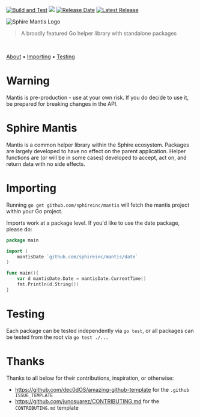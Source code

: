 [![Build and Test](https://github.com/sphireinc/Mantis/actions/workflows/build-and-test.yml/badge.svg?branch=master)](https://github.com/sphireinc/Mantis/actions/workflows/build-and-test.yml)
[![](https://img.shields.io/github/go-mod/go-version/sphireinc/mantis)]()
[![Release Date](https://img.shields.io/github/release-date/sphireinc/mantis)](https://github.com/sphireinc/Mantis/releases/latest)
[![Latest Release](https://img.shields.io/github/v/release/sphireinc/mantis)](https://github.com/sphireinc/Mantis/releases/latest)


<p>
    <img src="https://raw.githubusercontent.com/sphireinc/Mantis/master/_logo/mantis_logo.png" alt="Sphire Mantis Logo"/>
</p>

> A broadly featured Go helper library with standalone packages

<p>
  <a target="_blank" href="https://github.com/sphireinc/Mantis/tree/master/byte"><img src="https://img.shields.io/badge/Byte-brightgreen" alt=""/></a>&nbsp;
  <a target="_blank" href="https://github.com/sphireinc/Mantis/tree/master/cache"><img src="https://img.shields.io/badge/Cache-blue" alt=""/></a>&nbsp;
  <a target="_blank" href="https://github.com/sphireinc/Mantis/tree/master/data"><img src="https://img.shields.io/badge/Data-orangered" alt=""/></a>&nbsp;
  <a target="_blank" href="https://github.com/sphireinc/Mantis/tree/master/database"><img src="https://img.shields.io/badge/Database-violet" alt=""/></a>&nbsp;
  <a target="_blank" href="https://github.com/sphireinc/Mantis/tree/master/date"><img src="https://img.shields.io/badge/Date-informational" alt=""/></a>&nbsp;
  <a target="_blank" href="https://github.com/sphireinc/Mantis/tree/master/encoding"><img src="https://img.shields.io/badge/Encoding-brightgreen" alt=""/></a>&nbsp;
  <a target="_blank" href="https://github.com/sphireinc/Mantis/tree/master/encryption"><img src="https://img.shields.io/badge/Encryption-orangered" alt=""/></a>&nbsp;
  <a target="_blank" href="https://github.com/sphireinc/Mantis/tree/master/helper"><img src="https://img.shields.io/badge/Helper-important" alt=""/></a>&nbsp;
  <a target="_blank" href="https://github.com/sphireinc/Mantis/tree/master/http"><img src="https://img.shields.io/badge/HTTP-critical" alt=""/></a>&nbsp;
  <a target="_blank" href="https://github.com/sphireinc/Mantis/tree/master/log"><img src="https://img.shields.io/badge/Log-blue" alt=""/></a>&nbsp;
  <a target="_blank" href="https://github.com/sphireinc/Mantis/tree/master/uuid"><img src="https://img.shields.io/badge/UUID-lightgrey" alt=""/></a>&nbsp;
</p>

<p>
  <a href="#sphire-mantis">About</a> •
  <a href="#importing">Importing</a> •
  <a href="#testing">Testing</a>

[//]: # (  <a href="#api-reference">API Reference</a>)
</p>

# Warning

Mantis is pre-production - use at your own risk. If you do decide to use it, be prepared for breaking changes in the API.

# Sphire Mantis

Mantis is a common helper library within the Sphire ecosystem. Packages are largely developed 
to have no effect on the parent application. Helper functions are (or will be in some cases) 
developed to accept, act on, and return data with no side effects.

# Importing

Running `go get github.com/sphireinc/mantis` will fetch the mantis project within your Go project.

Imports work at a package level. If you'd like to use the date package, please do:

```go
package main 

import (
	mantisDate `github.com/sphireinc/mantis/date`
)

func main(){ 
	var d mantisDate.Date = mantisDate.CurrentTime()
	fmt.Println(d.String())
}
```

# Testing

Each package can be tested independently via `go test`, or all packages can be tested from 
the root via `go test ./...`

[//]: # (# API Reference)

[//]: # ()
[//]: # (* byte)

[//]: # (  * `type ParseErr struct`)

[//]: # (    * `&#40;*ParseErr&#41; String&#40;&#41;`)

[//]: # (    * `&#40;*ParseErr&#41; Error&#40;&#41;`)

[//]: # (  * `type BytesUnit int64`)

[//]: # (    * `&#40;u BytesUnit&#41; Convert&#40;b Bytes&#41;`)

[//]: # (    * `&#40;u BytesUnit&#41; String&#40;&#41;`)

[//]: # (  * `type Bytes int64`)

[//]: # (    * `&#40;b Bytes&#41; Format&#40;s fmt.State, verb rune&#41;`)

[//]: # (    * `&#40;b Bytes&#41; String&#40;&#41;`)

[//]: # (  * `ParseBytes&#40;s string&#41;`)

[//]: # (* cache)

[//]: # (  * `type MemCache struct`)

[//]: # (    * `&#40;m *MemCache&#41; String&#40;&#41;`)

[//]: # (    * `&#40;m *MemCache&#41; Init&#40;&#41;`)

[//]: # (  * `NewMemCache&#40;algorithm memory.Algorithm, capacity int, refreshKey string, cacheTime time.Duration&#41;`)

[//]: # (  * `type BigCache struct`)

[//]: # (    * `&#40;b *BigCache&#41; Init&#40;&#41;`)

[//]: # (* data)

[//]: # (  * `IsTrue&#40;str string&#41;`)

[//]: # (  * `JsonQuery&#40;jsonObj string, query string&#41;`)

[//]: # (  * `DirectoryExists&#40;path string&#41;`)

[//]: # (  * `MapStringStringContains&#40;item map[string]string, key string&#41;`)

[//]: # (* database)

[//]: # (  * `type MySQL struct`)

[//]: # (    * `&#40;m *MySQL&#41; ConfigString&#40;&#41;`)

[//]: # (    * `&#40;m *MySQL&#41; String&#40;&#41;`)

[//]: # (    * `&#40;m *MySQL&#41; Connect&#40;&#41;`)

[//]: # (    * `&#40;m *MySQL&#41; SelectOne&#40;query string, args ...interface{}&#41;`)

[//]: # (    * `&#40;m *MySQL&#41; Select&#40;query string, args ...interface{}&#41;`)

[//]: # (    * `&#40;m *MySQL&#41; Insert&#40;query string, args ...interface{}&#41;`)

[//]: # (    * `&#40;m *MySQL&#41; Update&#40;query string, args ...interface{}&#41;`)

[//]: # (    * `&#40;m *MySQL&#41; Delete&#40;query string, args ...interface{}&#41;`)

[//]: # (  * `type Redis struct`)

[//]: # (    * `&#40;r *Redis&#41; String&#40;&#41;`)

[//]: # (    * `&#40;r *Redis&#41; Init&#40;&#41;`)

[//]: # (    * `&#40;r *Redis&#41; CheckIfConnected&#40;&#41;`)

[//]: # (    * `&#40;r *Redis&#41; Get&#40;key string&#41;`)

[//]: # (    * `&#40;r *Redis&#41; Set&#40;key string, value string, expiration time.Duration&#41;`)

[//]: # (    * `&#40;r *Redis&#41; GetRawConnectionAndContext&#40;&#41;`)

[//]: # (  * `type Neo4j struct`)

[//]: # (    * `&#40;n *Neo4j&#41; String&#40;&#41;`)

[//]: # (    * `&#40;n *Neo4j&#41; Connect&#40;&#41;`)

[//]: # (    * `&#40;n *Neo4j&#41; NewNode&#40;node neoism.Props&#41;`)

[//]: # (    * `&#40;n *Neo4j&#41; CypherQuery&#40;query CypherQuery&#41;`)

[//]: # (    * `&#40;n *Neo4j&#41; TransactCypherQuery&#40;queries []CypherQuery&#41;`)

[//]: # (  * `type CypherQuery struct`)

[//]: # (    * `&#40;c *CypherQuery&#41; String&#40;&#41;`)

[//]: # (* date)

[//]: # (  * `type Date struct`)

[//]: # (    * `&#40;d *Date&#41; String&#40;&#41;`)

[//]: # (    * `&#40;d *Date&#41; DateToString&#40;&#41;`)

[//]: # (  * `CurrentTime&#40;&#41;`)

[//]: # (  * `StringToDate&#40;date string&#41;`)

[//]: # (* encoding)

[//]: # (  * `Base64EncodeStd&#40;data string&#41;`)

[//]: # (  * `Base64EncodeUrl&#40;data string&#41;`)

[//]: # (  * `Base64Decode&#40;encodedData string&#41;`)

[//]: # (* encryption)

[//]: # (  * `type Hash struct`)

[//]: # (    * `&#40;h *Hash&#41; Hash&#40;&#41;`)

[//]: # (* helper)

[//]: # (  * `Reverse&#40;s string&#41;`)

[//]: # (  * `StrConvParseBoolHideError&#40;boolean string&#41;`)

[//]: # (  * `StrConvAtoiWithDefault&#40;intAsString string, defaultValue int&#41;`)

[//]: # (  * `StrConvAtoiWithDefaultTimeDuration&#40;intAsString string, defaultValue int&#41;`)

[//]: # (  * `StringWithDefault&#40;givenValue string, defaultValue string&#41;`)

[//]: # (  * `IntWithDefault&#40;givenValue int, defaultValue int&#41;`)

[//]: # (* http)

[//]: # (  * `type ResponseJsonError struct`)

[//]: # (    * `&#40;r *ResponseJsonError&#41; String&#40;&#41;`)

[//]: # (  * `type ResponseJsonOk struct`)

[//]: # (    * `&#40;r *ResponseJsonOk&#41; String&#40;&#41;`)

[//]: # (  * `type ResponseCodes struct`)

[//]: # (    * `&#40;r *ResponseCodes&#41; String&#40;&#41;`)

[//]: # (  * `GetHTTPResponseCode&#40;code int16&#41;`)

[//]: # (  * `type Request struct`)

[//]: # (    * `&#40;r *Request&#41; String&#40;&#41;`)

[//]: # (    * `&#40;r *Request&#41; Get&#40;&#41;`)

[//]: # (    * `&#40;r *Request&#41; Post&#40;&#41;`)

[//]: # (  * `type Response struct`)

[//]: # (    * `func &#40;r *Response&#41; String&#40;&#41;`)

[//]: # (  * `ParseBodyIntoStruct&#40;r *http.Request, obj interface{}&#41;`)

[//]: # (  * `GetBody&#40;r *http.Request&#41;`)

[//]: # (  * `GetQueryParameter&#40;r *http.Request, key string&#41;`)

[//]: # (  * `GetQueryParameters&#40;r *http.Request&#41;`)

[//]: # (  * `ParseUrl&#40;rawurl string&#41;`)

[//]: # (* log)

[//]: # (  * `type Log struct`)

[//]: # (    * `&#40;l *Log&#41; String&#40;&#41;`)

[//]: # (    * `&#40;l *Log&#41; Write&#40;msg string&#41;`)

[//]: # (    * `&#40;l *Log&#41; LogHTTPRequest&#40;name string, w http.ResponseWriter, r *http.Request&#41;`)

[//]: # (    * `&#40;l *Log&#41; HandleError&#40;message string, err error&#41;`)

[//]: # (    * `&#40;l *Log&#41; HandleFatalError&#40;err error&#41;`)

[//]: # (    * `&#40;l *Log&#41; JSONMarshalAndLogError&#40;message string, err error&#41;`)

[//]: # (  * `New&#40;filename string&#41;`)

[//]: # (  * `JSONMarshalError&#40;err error&#41;`)

[//]: # (* uuid)

[//]: # (  * `type UUID [16]byte`)

[//]: # (    * `&#40;u UUID&#41; Version&#40;&#41;`)

[//]: # (    * `&#40;u *UUID&#41; SetVersion&#40;ver byte&#41;`)

[//]: # (    * `&#40;u *UUID&#41; SetDCESecurity&#40;domain byte, id uint32&#41;`)

[//]: # (    * `&#40;u *UUID&#41; DCESecurity&#40;&#41;`)

[//]: # (  * `type Variant byte`)

[//]: # (    * `&#40;u UUID&#41; Variant&#40;&#41;`)

[//]: # (    * `&#40;u *UUID&#41; SetVariant&#40;v Variant&#41;`)

[//]: # (    * `&#40;u UUID&#41; Time&#40;&#41;`)

[//]: # (    * `&#40;u UUID&#41; String&#40;&#41;`)

[//]: # (    * `&#40;u UUID&#41; Format&#40;s fmt.State, verb rune&#41;`)

[//]: # (    * `&#40;u *UUID&#41; UnmarshalText&#40;text []byte&#41;`)

[//]: # (    * `&#40;u *UUID&#41; MarshalText&#40;&#41;`)

[//]: # (    * `&#40;u *UUID&#41; Equals&#40;o *UUID&#41;`)

[//]: # (  * `GenerateV1&#40;&#41;`)

[//]: # (  * `GenerateV2&#40;domain byte, id uint32&#41;`)

[//]: # (  * `GenerateV3&#40;ns UUID, n []byte&#41;`)

[//]: # (  * `GenerateV4&#40;&#41;`)

[//]: # (  * `GenerateV5&#40;ns UUID, n []byte&#41;`)

[//]: # (  * `GenerateV4String&#40;&#41;`)

[//]: # (  * `MustParseUUIDString&#40;s string&#41;`)

[//]: # (  * `ParseUUIDString&#40;s string&#41;`)

# Thanks

Thanks to all below for their contributions, inspiration, or otherwise:

* https://github.com/dec0dOS/amazing-github-template for the `.github ISSUE_TEMPLATE`
* https://github.com/junosuarez/CONTRIBUTING.md for the `CONTRIBUTING.md` template